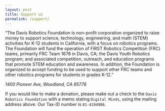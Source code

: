 ```yaml
---
layout: post
title: Support us
permalink: /support/
---
```


“The Davis Robotics Foundation is non-profit corporation organized to raise money to support science, technology, engineering, and math (STEM) activities for K-12 students in California, with a focus on robotics programs. The Foundation will fund the operation of FIRST Robotics Competition (FRC) teams, primarily FRC Team 1678 in Davis, CA; the Davis Youth Robotics program; and associated competition, outreach, and education programs that promote STEM education and awareness. In addition, the Foundation is organized to accept funding to be used to support other FRC teams and other robotics programs for students in grades K-12.”

*1400 Pioneer Ave, Woodland, CA 95776*

If you would like to make a donation, please make out a check to the `Davis Robotics Foundation` with a memo stating `Digital Minds`, using the mailing address above. Our Tax-ID number is `81-4194986`.
